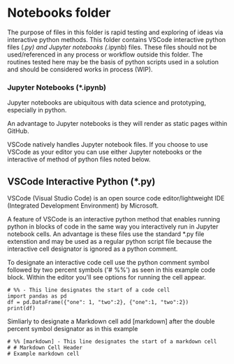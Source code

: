 # Notebooks folder
The purpose of files in this folder is rapid testing and exploring of ideas via  
interactive python methods.  This folder contains VSCode interactive 
python files (*.py) and Jupyter notebooks (*.ipynb) files.  These
files should not be used/referenced in any process or workflow outside this
folder.  The routines tested here may be the basis of python scripts used in a
solution and should be considered works in process (WIP).


### Jupyter Notebooks (*.ipynb)
Jupyter notebooks are ubiquitous with data science and prototyping, 
especially in python.

An advantage to Jupyter notebooks is they will render as static pages within
GitHub.

VSCode natively handles Jupyter notebook files.  If you choose to use 
VSCode as your editor you can use either Jupyter notebooks or the interactive 
of method of python files noted below.

## VSCode Interactive Python (*.py)
VSCode (Visual Studio Code) is an open source code editor/lightweight IDE
(Integrated Development Environment) by Microsoft.

A feature of VSCode is an interactive python method that enables running
python in blocks of code in the same way you interactively run in Jupyter 
notebook cells.  An advantage is these files use the standard *.py file 
extenstion and may be used as a regular python script file because the 
interactive cell designator is ignored as a python comment.

To designate an interactive code cell use the python comment symbol 
followed by two percent symbols ('# %%') as seen in this example code block.
Within the editor you'll see options for running the cell appear.

```
# %% - This line designates the start of a code cell
import pandas as pd
df = pd.DataFrame({"one": 1, "two":2}, {"one":1, "two":2})
print(df)
```

Simliarly to designate a Markdown cell add [markdown] after the double percent
symbol designator as in this example
```
# %% [markdown] - This line designates the start of a markdown cell
# # Markdown Cell Header 
# Example markdown cell
```


